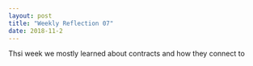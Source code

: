```yaml
---
layout: post
title: "Weekly Reflection 07"
date: 2018-11-2
---
```





Thsi week we mostly learned about contracts and how they connect to 
